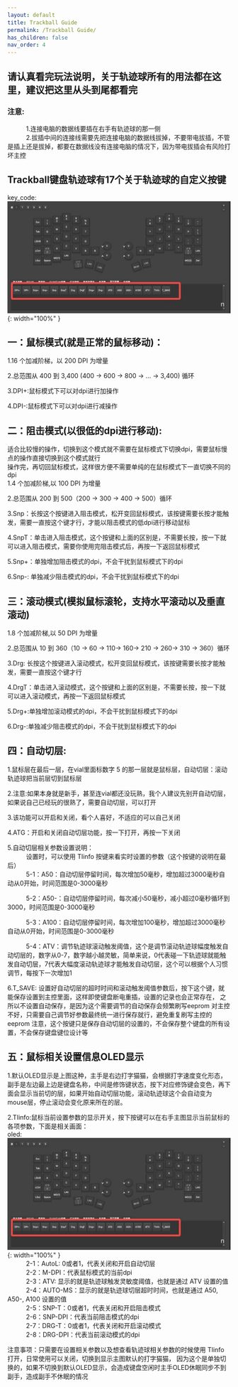 ```yaml
---
layout: default
title: Trackball Guide
permalink: /Trackball Guide/
has_children: false
nav_order: 4
---
```

## 请认真看完玩法说明，关于轨迹球所有的用法都在这里，建议把这里从头到尾都看完

### 注意:
&emsp;&emsp;&emsp;1.连接电脑的数据线要插在右手有轨迹球的那一侧<br/>
&emsp;&emsp;&emsp;2.拔插中间的连接线需要先把连接电脑的数据线拔掉，不要带电拔插，不管是插上还是拔掉，都要在数据线没有连接电脑的情况下，因为带电拔插会有风险打坏主控


## Trackball键盘轨迹球有17个关于轨迹球的自定义按键
key_code:<br/>
![key_code](/static/trackball/key_code.jpeg){: width="100%" }<br/>

## 一：鼠标模式(就是正常的鼠标移动)：
1.16 个加减阶梯，以 200 DPI 为增量<br/>

2.总范围从 400 到 3,400 (400 → 600 → 800 → … → 3,400) 循环<br/>

3.DPI+:鼠标模式下可以对dpi进行加操作<br/>

4.DPI-:鼠标模式下可以对dpi进行减操作<br/>

## 二：阻击模式(以很低的dpi进行移动):
适合比较慢的操作，切换到这个模式就不需要在鼠标模式下切换dpi，需要鼠标慢点的操作直接切换到这个模式就行<br/>
操作完，再切回鼠标模式，这样很方便不需要单纯的在鼠标模式下一直切换不同的dpi<br/>
1.4 个加减阶梯,以 100 DPI 为增量<br/>

2.总范围从 200 到 500（200 → 300 → 400 → 500）循环<br/>
 
3.Snp：长按这个按键进入阻击模式，松开变回鼠标模式，该按键需要长按才能触发，需要一直按这个键才行，才能以阻击模式的低dpi进行移动鼠标<br/>

4.SnpT：单击进入阻击模式，这个按键和上面的区别是，不需要长按，按一下就可以进入阻击模式，需要你使用完阻击模式后，再按一下返回鼠标模式<br/>

5.Snp+：单独增加阻击模式的dpi，不会干扰到鼠标模式下的dpi<br/>

6.Snp-: 单独减少阻击模式的dpi，不会干扰到鼠标模式下的dpi<br/>

## 三：滚动模式(模拟鼠标滚轮，支持水平滚动以及垂直滚动)
1.8 个加减阶梯,以 50 DPI 为增量<br/>

2.总范围从 10 到 360（10 → 60 → 110→ 160→ 210 → 260→ 310 → 360）循环<br/>

3.Drg: 长按这个按键进入滚动模式，松开变回鼠标模式，该按键需要长按才能触发，需要一直按这个键才行<br/>

4.DrgT：单击进入滚动模式，这个按键和上面的区别是，不需要长按，按一下就可以进入滚动模式，再按一下返回鼠标模式<br/>

5.Drg+:单独增加滚动模式的dpi，不会干扰到鼠标模式下的dpi<br/>

6.Drg-:单独减少阻击模式的dpi，不会干扰到鼠标模式下的dpi<br/>


## 四：自动切层:
1.鼠标层在最后一层，在vial里面标数字 5 的那一层就是鼠标层，自动切层：滚动轨迹球把当前层切到鼠标层<br/>

2.注意:如果本身就是新手，甚至连vial都还没玩熟，我个人建议先别开自动切层，如果说自己已经玩的很熟了，需要自动切层，可以打开<br/>

3.该功能可以开启和关闭，看个人喜好，不适应的可以自己关闭<br/>

4.ATG：开启和关闭自动切层功能，按一下打开，再按一下关闭<br/>

5.自动切层相关参数设置说明：<br/>
&emsp;&emsp;&emsp;设置时，可以使用 TIinfo 按键来看实时设置的参数（这个按键的说明在最后）<br/>
&emsp;&emsp;&emsp;5-1：A50：自动切层停留时间，每次增加50毫秒，增加超过3000毫秒自动从0开始，时间范围是0-3000毫秒<br/>

&emsp;&emsp;&emsp;5-2：A50-：自动切层停留时间，每次减小50毫秒，减小超过0毫秒循环到3000，时间范围是0-3000毫秒<br/>

&emsp;&emsp;&emsp;5-3：A100：自动切层停留时间，每次增加100毫秒，增加超过3000毫秒自动从0开始，时间范围是0-3000毫秒<br/>

&emsp;&emsp;&emsp;5-4：ATV：调节轨迹球滚动触发阈值，这个是调节滚动轨迹球幅度触发自动切层的，数字从0-7，数字越小越灵敏，简单来说，0代表碰一下轨迹球就能触发自动切层，7代表大幅度滚动轨迹球才能触发自动切层，这个可以根据个人习惯调节，每按下一次增加1<br/>

6.T_SAVE: 设置好自动切层的超时时间和滚动触发阈值参数后，按下这个键，就能保存设置到主控里面，这样即使键盘断电重插，设置的记录也会正常存在，
之所以不设置自动保存，是因为这个需要调节的自动保存会频繁刷写eeprom 对主控不好，只需要自己调节好参数最终统一进行保存就行，避免重复刷写主控的eeprom
注意，这个按键只是保存自动切层的设置的，不会保存整个键盘的所有设置，不会保存键盘键位设计等



## 五：鼠标相关设置信息OLED显示

1.默认OLED显示是上图这种，主手是右边打字猫猫，会根据打字速度变化形态，副手是左边最上边是键盘名称，中间是修饰键状态，按下对应修饰键会变色，再下面会显示当前切的层，如果开始自动切层功能，滚动轨迹球这个会自动变为 mouse层，停止滚动会变化原来所在的层。<br/>

2.TIinfo:鼠标当前设置参数的显示开关，按下按键可以在右手主图显示当前鼠标的各项参数，下面是相关画面：<br/>
oled:<br/>
![oled](/static/trackball/key_code.jpeg){: width="100%" }<br/>
&emsp;&emsp;&emsp;2-1：AutoL: 0或者1，代表关闭和开启自动切层<br/>
&emsp;&emsp;&emsp;2-2：M-DPI：代表鼠标模式的当前dpi<br/>
&emsp;&emsp;&emsp;2-3：ATV: 显示的就是轨迹球触发灵敏度阈值，也就是通过 ATV 设置的值<br/>
&emsp;&emsp;&emsp;2-4：AUTO-MS：显示的就是轨迹球切层超时时间，也就是通过 A50, A50-, A100 设置的值<br/>
&emsp;&emsp;&emsp;2-5：SNP-T：0或者1，代表关闭和开启阻击模式<br/>
&emsp;&emsp;&emsp;2-6：SNP-DPI：代表当前阻击模式的dpi<br/>
&emsp;&emsp;&emsp;2-7：DRG-T：0或者1，代表关闭和开启滚动模式<br/>
&emsp;&emsp;&emsp;2-8：DRG-DPI：代表当前滚动模式的dpi<br/>

注意事项：只需要在设置相关参数以及想查看轨迹球相关参数的时候使用 TIinfo 打开，日常使用可以关闭，切换到显示主图默认的打字猫猫，
因为这个是单独切换的，如果不切换到默认OLED显示，会造成键盘空闲时主手OLED休眠同步不到副手，造成副手不休眠的情况
